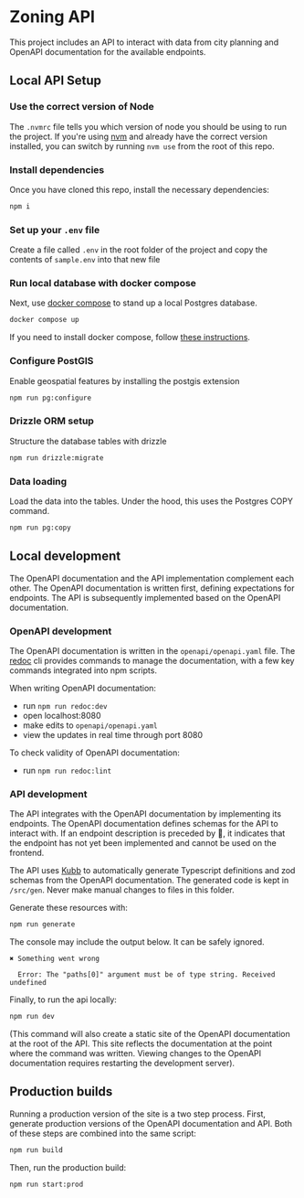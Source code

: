 # Zoning API
This project includes an API to interact with data from city planning and OpenAPI documentation for the available endpoints. 

## Local API Setup

### Use the correct version of Node
The `.nvmrc` file tells you which version of node you should be using to run the project. 
If you're using [nvm](https://github.com/nvm-sh/nvm) and already have the correct version installed, 
you can switch by running `nvm use` from the root of this repo.
 
### Install dependencies
Once you have cloned this repo, install the necessary dependencies:
```sh
npm i
```

### Set up your `.env` file
Create a file called `.env` in the root folder of the project and copy the contents of `sample.env` into that new file

### Run local database with docker compose
Next, use [docker compose](https://docs.docker.com/compose/) to stand up a local Postgres database. 
```sh
docker compose up
```

If you need to install docker compose, follow [these instructions](https://docs.docker.com/compose/install/).

### Configure PostGIS
Enable geospatial features by installing the postgis extension

```sh
npm run pg:configure
```

### Drizzle ORM setup
Structure the database tables with drizzle

```sh
npm run drizzle:migrate
```

### Data loading
Load the data into the tables. Under the hood, this uses the Postgres COPY command.

```sh
npm run pg:copy
```

## Local development
The OpenAPI documentation and the API implementation complement each other. 
The OpenAPI documentation is written first, defining expectations for endpoints.
The API is subsequently implemented based on the OpenAPI documentation.

### OpenAPI development
The OpenAPI documentation is written in the `openapi/openapi.yaml` file.
The [redoc](https://redocly.com/docs/redoc/) cli provides commands to manage the documentation,
with a few key commands integrated into npm scripts.

When writing OpenAPI documentation:
- run `npm run redoc:dev`
- open localhost:8080
- make edits to `openapi/openapi.yaml`
- view the updates in real time through port 8080

To check validity of OpenAPI documentation:
- run `npm run redoc:lint`

### API development
The API integrates with the OpenAPI documentation by implementing its endpoints. 
The OpenAPI documentation defines schemas for the API to interact with. If an endpoint description is preceded by 🚧, it indicates that the endpoint has not yet been implemented and cannot be used on the frontend. 

The API uses [Kubb](https://www.kubb.dev) to automatically generate 
Typescript definitions and zod schemas from the OpenAPI documentation.
The generated code is kept in `/src/gen`. Never make manual changes to files in this folder.

Generate these resources with:
```sh
npm run generate
```

The console may include the output below. It can be safely ignored.
```console
✖ Something went wrong

  Error: The "paths[0]" argument must be of type string. Received undefined
```

Finally, to run the api locally:
```sh
npm run dev
```

(This command will also create a static site of the OpenAPI documentation at the root of the API.
This site reflects the documentation at the point where the command was written. Viewing changes to
the OpenAPI documentation requires restarting the development server).

## Production builds
Running a production version of the site is a two step process.
First, generate production versions of the OpenAPI documentation and API.
Both of these steps are combined into the same script:
```sh
npm run build
```

Then, run the production build:
```sh
npm run start:prod
```

